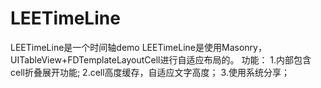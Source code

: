 # LEETimeLine 
LEETimeLine是一个时间轴demo
LEETimeLine是使用Masonry，UITableView+FDTemplateLayoutCell进行自适应布局的。
功能：
1.内部包含cell折叠展开功能;
2.cell高度缓存，自适应文字高度；
3.使用系统分享；
